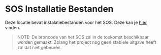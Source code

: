 # SOS Installatie Bestanden
Deze locatie bevat instalatiebestanden voor het SOS. Deze kan je [hier](https://IzKuipers/SchoolSystem-Release-Channel/releases) vinden.

> NOTE: De broncode van het SOS zal in de toekomst beschikbaar worden gemaakt. Zolang het project nog geen stabiele uitgave heeft zal dat niet gebeuren.
